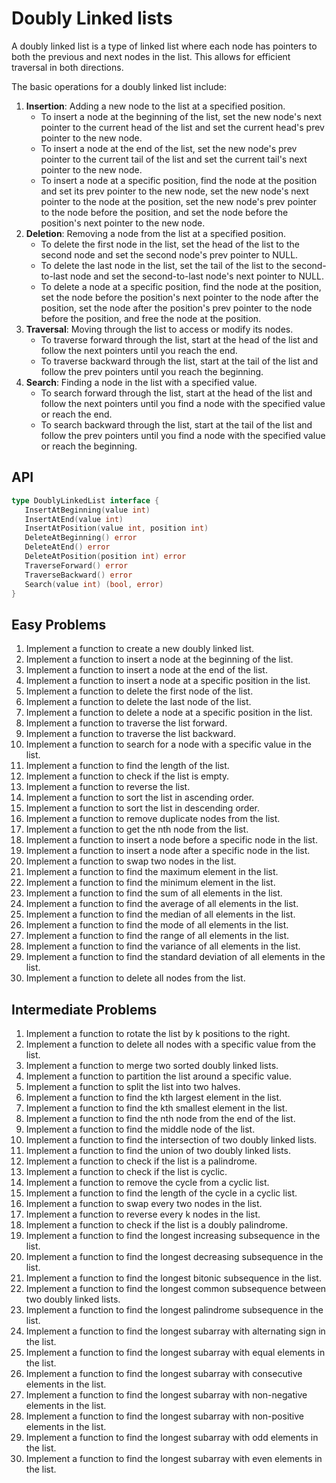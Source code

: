 # Doubly Linked lists

A doubly linked list is a type of linked list where each node has pointers to both the previous and next nodes in the list. 
This allows for efficient traversal in both directions.

The basic operations for a doubly linked list include:

1. **Insertion**: Adding a new node to the list at a specified position.
    * To insert a node at the beginning of the list, set the new node's next pointer to the current head of the list and set the current head's prev pointer to the new node.
    * To insert a node at the end of the list, set the new node's prev pointer to the current tail of the list and set the current tail's next pointer to the new node.
    * To insert a node at a specific position, find the node at the position and set its prev pointer to the new node, set the new node's next pointer to the node at the position, set the new node's prev pointer to the node before the position, and set the node before the position's next pointer to the new node.
2. **Deletion**: Removing a node from the list at a specified position.
    * To delete the first node in the list, set the head of the list to the second node and set the second node's prev pointer to NULL.
    * To delete the last node in the list, set the tail of the list to the second-to-last node and set the second-to-last node's next pointer to NULL.
    * To delete a node at a specific position, find the node at the position, set the node before the position's next pointer to the node after the position, set the node after the position's prev pointer to the node before the position, and free the node at the position.
3. **Traversal**: Moving through the list to access or modify its nodes.
    * To traverse forward through the list, start at the head of the list and follow the next pointers until you reach the end.
    * To traverse backward through the list, start at the tail of the list and follow the prev pointers until you reach the beginning.
4. **Search**: Finding a node in the list with a specified value.
    * To search forward through the list, start at the head of the list and follow the next pointers until you find a node with the specified value or reach the end.
    * To search backward through the list, start at the tail of the list and follow the prev pointers until you find a node with the specified value or reach the beginning.

## API

```go
type DoublyLinkedList interface {
   InsertAtBeginning(value int)
   InsertAtEnd(value int)
   InsertAtPosition(value int, position int)
   DeleteAtBeginning() error
   DeleteAtEnd() error
   DeleteAtPosition(position int) error
   TraverseForward() error
   TraverseBackward() error
   Search(value int) (bool, error)
}
```

## Easy Problems

1. Implement a function to create a new doubly linked list.
1. Implement a function to insert a node at the beginning of the list.
1. Implement a function to insert a node at the end of the list.
1. Implement a function to insert a node at a specific position in the list.
1. Implement a function to delete the first node of the list.
1. Implement a function to delete the last node of the list.
1. Implement a function to delete a node at a specific position in the list.
1. Implement a function to traverse the list forward.
1. Implement a function to traverse the list backward.
1. Implement a function to search for a node with a specific value in the list.
1. Implement a function to find the length of the list.
1. Implement a function to check if the list is empty.
1. Implement a function to reverse the list.
1. Implement a function to sort the list in ascending order.
1. Implement a function to sort the list in descending order.
1. Implement a function to remove duplicate nodes from the list.
1. Implement a function to get the nth node from the list.
1. Implement a function to insert a node before a specific node in the list.
1. Implement a function to insert a node after a specific node in the list.
1. Implement a function to swap two nodes in the list.
1. Implement a function to find the maximum element in the list.
1. Implement a function to find the minimum element in the list.
1. Implement a function to find the sum of all elements in the list.
1. Implement a function to find the average of all elements in the list.
1. Implement a function to find the median of all elements in the list.
1. Implement a function to find the mode of all elements in the list.
1. Implement a function to find the range of all elements in the list.
1. Implement a function to find the variance of all elements in the list.
1. Implement a function to find the standard deviation of all elements in the list.
1. Implement a function to delete all nodes from the list.

## Intermediate Problems

1. Implement a function to rotate the list by k positions to the right.
1. Implement a function to delete all nodes with a specific value from the list.
1. Implement a function to merge two sorted doubly linked lists.
1. Implement a function to partition the list around a specific value.
1. Implement a function to split the list into two halves.
1. Implement a function to find the kth largest element in the list.
1. Implement a function to find the kth smallest element in the list.
1. Implement a function to find the nth node from the end of the list.
1. Implement a function to find the middle node of the list.
1. Implement a function to find the intersection of two doubly linked lists.
1. Implement a function to find the union of two doubly linked lists.
1. Implement a function to check if the list is a palindrome.
1. Implement a function to check if the list is cyclic.
1. Implement a function to remove the cycle from a cyclic list.
1. Implement a function to find the length of the cycle in a cyclic list.
1. Implement a function to swap every two nodes in the list.
1. Implement a function to reverse every k nodes in the list.
1. Implement a function to check if the list is a doubly palindrome.
1. Implement a function to find the longest increasing subsequence in the list.
1. Implement a function to find the longest decreasing subsequence in the list.
1. Implement a function to find the longest bitonic subsequence in the list.
1. Implement a function to find the longest common subsequence between two doubly linked lists.
1. Implement a function to find the longest palindrome subsequence in the list.
1. Implement a function to find the longest subarray with alternating sign in the list.
1. Implement a function to find the longest subarray with equal elements in the list.
1. Implement a function to find the longest subarray with consecutive elements in the list.
1. Implement a function to find the longest subarray with non-negative elements in the list.
1. Implement a function to find the longest subarray with non-positive elements in the list.
1. Implement a function to find the longest subarray with odd elements in the list.
1. Implement a function to find the longest subarray with even elements in the list.


